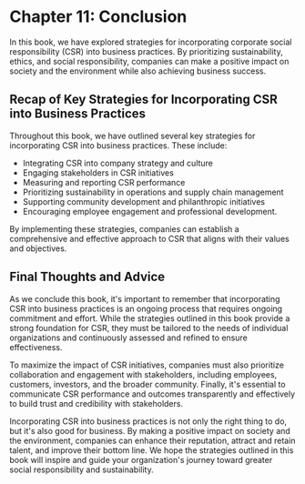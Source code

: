 Chapter 11: Conclusion
======================

In this book, we have explored strategies for incorporating corporate social responsibility (CSR) into business practices. By prioritizing sustainability, ethics, and social responsibility, companies can make a positive impact on society and the environment while also achieving business success.

Recap of Key Strategies for Incorporating CSR into Business Practices
---------------------------------------------------------------------

Throughout this book, we have outlined several key strategies for incorporating CSR into business practices. These include:

* Integrating CSR into company strategy and culture
* Engaging stakeholders in CSR initiatives
* Measuring and reporting CSR performance
* Prioritizing sustainability in operations and supply chain management
* Supporting community development and philanthropic initiatives
* Encouraging employee engagement and professional development.

By implementing these strategies, companies can establish a comprehensive and effective approach to CSR that aligns with their values and objectives.

Final Thoughts and Advice
-------------------------

As we conclude this book, it's important to remember that incorporating CSR into business practices is an ongoing process that requires ongoing commitment and effort. While the strategies outlined in this book provide a strong foundation for CSR, they must be tailored to the needs of individual organizations and continuously assessed and refined to ensure effectiveness.

To maximize the impact of CSR initiatives, companies must also prioritize collaboration and engagement with stakeholders, including employees, customers, investors, and the broader community. Finally, it's essential to communicate CSR performance and outcomes transparently and effectively to build trust and credibility with stakeholders.

Incorporating CSR into business practices is not only the right thing to do, but it's also good for business. By making a positive impact on society and the environment, companies can enhance their reputation, attract and retain talent, and improve their bottom line. We hope the strategies outlined in this book will inspire and guide your organization's journey toward greater social responsibility and sustainability.
